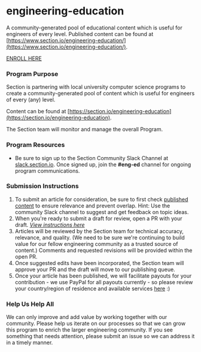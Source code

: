 # engineering-education
A community-generated pool of educational content which is useful for engineers of every level. Published content can be found at [https://www.section.io/engineering-education/](https://www.section.io/engineering-education/).

[ENROLL HERE](https://docs.google.com/forms/d/e/1FAIpQLSfTbj3kqvEJEb5RLjqJurfbHa8ckzQx0CjRzaizblue9ZOK5A/viewform?usp=sf_link)

### Program Purpose
Section is partnering with local university computer science programs to create a community-generated pool of content which is useful for engineers of every (any) level.

Content can be found at [https://section.io/engineering-education](https://section.io/engineering-education).

The Section team will monitor and manage the overall Program.

### Program Resources
- Be sure to sign up to the Section Community Slack Channel at [slack.section.io](https://slack.section.io/). Once signed up, join the **#eng-ed** channel for ongoing program communications.

### Submission Instructions
1. To submit an article for consideration, be sure to first check [published content](https://www.section.io/engineering-education/) to ensure relevance and prevent overlap. Hint: Use the community Slack channel to suggest and get feedback on topic ideas.
2. When you're ready to submit a draft for review, open a PR with your draft. [*View instructions here*](/UPLOAD_INSTRUCTIONS.md)
3. Articles will be reviewed by the Section team for technical accuracy, relevance, and quality. (We need to be sure we're continuing to build value for our fellow engineering community as a trusted source of content.) Comments and requested revisions will be provided within the open PR.
4. Once suggested edits have been incorporated, the Section team will approve your PR and the draft will move to our publishing queue.
5. Once your article has been published, we will facilitate payouts for your contribution - we use PayPal for all payouts currently - so please review your country/region of residence and available services [here](https://www.paypal.com/ga/webapps/mpp/ua/residence-full) 
:)

### Help Us Help All
We can only improve and add value by working together with our community. Please help us iterate on our processes so that we can grow this program to enrich the larger engineering community. If you see something that needs attention, please submit an issue so we can address it in a timely manner.
